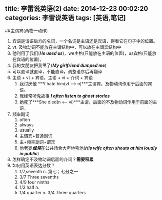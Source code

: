 title: 李雷说英语(2)
date: 2014-12-23 00:02:20
categories: 李雷说英语
tags: [英语,笔记]
---

##主谓宾(两物一动作)
1. 宾语是谓语后方的名词，一个名词是主语还是宾语，得看它在句子中的位置。
2. vt. 及物动词不能放在主谓结构中，可以放在主谓宾结构中
3. 他利用了我们(***He used us***)，we主格(只能放在主语的位置)，us宾格(只能放在宾语的位置)。
4. 我的女朋友把我甩了(***My girlfriend dumped me***)
5. 可以直译就直译，不能直译，调整语序后再翻译
6. 主语 + vt + 宾语，主语 + vi + 介词 + 宾语
	1. 我讨厌他 ***I hate him(vt --> n)***主谓宾，及物动词作用于后面的宾语。
	2. 我经常听鬼故事 ***I often listen to ghost stories***
	3. 她死了***She died(n <-- vi)***主谓，后面的不及物动词作用于前面的主语。
7. 频率副词
	1. often
	2. always
	3. usually
	4. 主谓宾+普通副词
	5. 主+频率副词+谓宾
	6. 他老婆***经常***在公共场合大声地吼他(***His wife often shouts at him loudly in public***)
9. 怎样确定不及物动词后面的介词？**需要积累**
10. 如何用英语表达分数？
	1. 1/7,seventh n. 第七；七分之一
	2. 3/7 Three sevenths
	3. 4/9 four ninths
	4. 1/2 half n.
	5. 1/4 quarter n. 3/4 Three quarters 